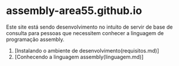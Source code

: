 # assembly-area55.github.io

Este site está sendo desenvolvimento no intuito de servir de base de consulta para pessoas que necessitem conhecer a linguagem de programação assembly.

1. [Instalando o ambiente de desenvolvimento(requisitos.md)]
1. [Conhecendo a linguagem assembly(linguagem.md)]
